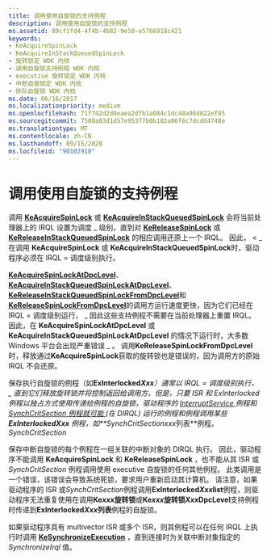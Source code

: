 ```yaml
---
title: 调用使用自旋锁的支持例程
description: 调用使用自旋锁的支持例程
ms.assetid: 89cf1fd4-4f4b-4b82-9e50-e5766918c421
keywords:
- KeAcquireSpinLock
- KeAcquireInStackQueuedSpinLock
- 旋转锁定 WDK 内核
- 调用自旋锁支持例程 WDK 内核
- executive 旋转锁定 WDK 内核
- 中断自旋锁定 WDK 内核
- 排队自旋锁 WDK 内核
ms.date: 06/16/2017
ms.localizationpriority: medium
ms.openlocfilehash: 71f742d2d0eaea2dfb1a084c1dc48a98d822ef85
ms.sourcegitcommit: 7500a03d1d57e95377b0b182a06f6c7dcdd4748e
ms.translationtype: MT
ms.contentlocale: zh-CN
ms.lasthandoff: 09/15/2020
ms.locfileid: "90102910"
---
```

# <a name="calling-support-routines-that-use-spin-locks"></a>调用使用自旋锁的支持例程





调用 [**KeAcquireSpinLock**](/windows-hardware/drivers/ddi/wdm/nf-wdm-keacquirespinlock) 或 [**KeAcquireInStackQueuedSpinLock**](/previous-versions/windows/hardware/drivers/ff551899(v=vs.85)) 会将当前处理器上的 IRQL 设置为调度 \_ 级别，直到对 [**KeReleaseSpinLock**](/windows-hardware/drivers/ddi/wdm/nf-wdm-kereleasespinlock) 或 [**KeReleaseInStackQueuedSpinLock**](/windows-hardware/drivers/ddi/wdm/nf-wdm-kereleaseinstackqueuedspinlock) 的相应调用还原上一个 IRQL。 因此， &lt; \_ 在调用 **KeAcquireSpinLock** 或 **KeAcquireInStackQueuedSpinLock**时，驱动程序必须在 IRQL = 调度级别执行。

[**KeAcquireSpinLockAtDpcLevel**](/windows-hardware/drivers/ddi/wdm/nf-wdm-keacquirespinlockatdpclevel)、 [**KeAcquireInStackQueuedSpinLockAtDpcLevel**](/previous-versions/windows/hardware/drivers/ff551908(v=vs.85))、 [**KeReleaseInStackQueuedSpinLockFromDpcLevel**](/windows-hardware/drivers/ddi/wdm/nf-wdm-kereleaseinstackqueuedspinlockfromdpclevel)和[**KeReleaseSpinLockFromDpcLevel**](/windows-hardware/drivers/ddi/wdm/nf-wdm-kereleasespinlockfromdpclevel)的调用方运行速度更快，因为它们已经在 IRQL = 调度级别运行， \_ 因此这些支持例程不需要在当前处理器上重置 IRQL。 因此，在 **KeAcquireSpinLockAtDpcLevel** 或 **KeAcquireInStackQueuedSpinLockAtDpcLevel** 的情况下运行时，大多数 Windows 平台会出现严重错误 \_ 。 调用**KeReleaseSpinLockFromDpcLevel**时，释放通过**KeAcquireSpinLock**获取的旋转锁也是错误的，因为调用方的原始 IRQL 不会还原。

保存执行自旋锁的例程（如<strong>ExInterlocked*Xxx</strong><em>）通常以 IRQL = 调度级别执行， \_ 直到它们释放旋转锁并将控制返回给调用方。但是，只要 ISR 和 ExInterlocked 例程以独占方式使用传递给例程的自旋锁，驱动程序的 [</em> InterruptService <em>](/windows-hardware/drivers/ddi/wdm/nc-wdm-kservice_routine) 例程和 [</em> SynchCritSection 例程就可能 <em>](/windows-hardware/drivers/ddi/wdm/nc-wdm-ksynchronize_routine) (在 DIRQL) 运行的例程和例程调用某些**ExInterlocked</em>Xxx** *例程，如**SynchCritSection*xxx*列表**例程。 *SynchCritSection*

保存中断自旋锁的每个例程在一组关联的中断对象的 DIRQL 执行。 因此，驱动程序不能调用 **KeAcquireSpinLock** 和 **KeReleaseSpinLock** ，也不能从其 ISR 或 *SynchCritSection* 例程调用使用 executive 自旋锁的任何其他例程。 此类调用是一个错误，该错误会导致系统死锁，要求用户重新启动其计算机。 请注意，如果驱动程序的 ISR 或*SynchCritSection*例程调用**ExInterlocked*Xxx*list**例程，则驱动程序无法重复使用在调用**Ke*xxx*旋转锁**或**Ke*xxx*旋转锁*Xxx*DpcLevel**支持例程时传递到**ExInterlocked*Xxx*列表**例程的自旋锁。

如果驱动程序具有 multivector ISR 或多个 ISR，则其例程可以在任何 IRQL 上执行时调用 [**KeSynchronizeExecution**](/windows-hardware/drivers/ddi/wdm/nf-wdm-kesynchronizeexecution) ，直到连接时为关联中断对象指定的 *SynchronizeIrql* 值。

